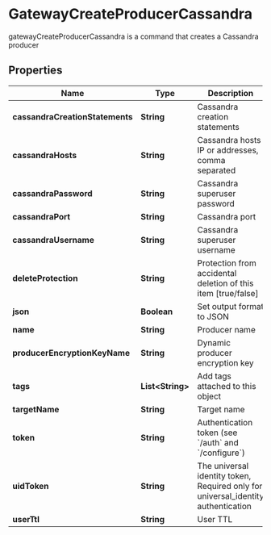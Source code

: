 

# GatewayCreateProducerCassandra

gatewayCreateProducerCassandra is a command that creates a Cassandra producer

## Properties

Name | Type | Description | Notes
------------ | ------------- | ------------- | -------------
**cassandraCreationStatements** | **String** | Cassandra creation statements |  [optional]
**cassandraHosts** | **String** | Cassandra hosts IP or addresses, comma separated |  [optional]
**cassandraPassword** | **String** | Cassandra superuser password |  [optional]
**cassandraPort** | **String** | Cassandra port |  [optional]
**cassandraUsername** | **String** | Cassandra superuser username |  [optional]
**deleteProtection** | **String** | Protection from accidental deletion of this item [true/false] |  [optional]
**json** | **Boolean** | Set output format to JSON |  [optional]
**name** | **String** | Producer name | 
**producerEncryptionKeyName** | **String** | Dynamic producer encryption key |  [optional]
**tags** | **List&lt;String&gt;** | Add tags attached to this object |  [optional]
**targetName** | **String** | Target name |  [optional]
**token** | **String** | Authentication token (see &#x60;/auth&#x60; and &#x60;/configure&#x60;) |  [optional]
**uidToken** | **String** | The universal identity token, Required only for universal_identity authentication |  [optional]
**userTtl** | **String** | User TTL |  [optional]



